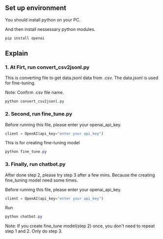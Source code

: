 ## Set up environment

You should install python on your PC.

And then install nessessary python modules.

```powershell
pip install openai
```

## Explain

### 1. At Firt, run convert_csv2jsonl.py

This is converting file to get data.jsonl data from .csv.
The data.jsonl is used for fine-tuning.

Note: Confirm .csv file name.

```powershell
python convert_csv2jsonl.py
```

### 2. Second, run fine_tune.py

Before running this file, please enter your openai_api_key.

```py
client = OpenAI(api_key="enter your api_key")
```

This is for creating fine-tuning model

```powershell
python fine_tune.py
```

### 3. Finally, run chatbot.py

After done step 2, please try step 3 after a few mins. Because the creating fine_tuning model need some times.

Before running this file, please enter your openai_api_key.

```py
client = OpenAI(api_key="enter your api_key")
```

Run

```powershell
python chatbot.py
```

Note: If you create fine_tune model(step 2) once, you don't need to repeat step 1 and 2. Only do step 3.
